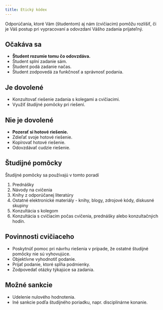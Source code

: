 ```yaml
---
title: Etický kódex
---
```


Odporúčania, ktoré Vám (študentom) aj nám (cvičiacim) pomôžu rozlíšiť,
či je Váš postup pri vypracovaní a odovzdaní Vášho zadania prijateľný.

## Očakáva sa

  -  **Študent rozumie tomu čo odovzdáva.**
  -  Študent splní zadanie sám.
  -  Študent podá zadanie načas.
  -  Študent zodpovedá za funkčnosť a správnosť podania.

## Je dovolené

  -  Konzultovať riešenie zadania s kolegami a cvičiacimi.
  -  Využiť študijné pomôcky pri riešení.

## Nie je dovolené

  -  **Pozerať si hotové riešenie.**
  -  Zdieľať svoje hotové riešenie.
  -  Kopírovať hotové riešenie.
  -  Odovzdávať cudzie riešenie.

## Študijné pomôcky

Študijné pomôcky sa používajú v tomto poradí

1.   Prednášky
2.   Návody na cvičenia
3.   Knihy z odporúčanej literatúry
4.   Ostatné elektronické materiály - knihy, blogy, zdrojové kódy,
    diskusné skupiny
5.   Konzultácia s kolegom
6.   Konzultácia s cvičiacim počas cvičenia, prednášky alebo
    konzultačných hodín.

## Povinnosti cvičiaceho

  - Poskytnúť pomoc pri návrhu riešenia v prípade, že ostatné študijné
    pomôcky nie sú vyhovujúce.
  - Objektívne vyhodnotiť podanie.
  - Prijať podanie, ktoré spĺňa podmienky.
  - Zodpovedať otázky týkajúce sa zadania.

## Možné sankcie

  - Udelenie nulového hodnotenia.
  - Iné sankcie podľa študijného poriadku, napr. disciplinárne konanie.
